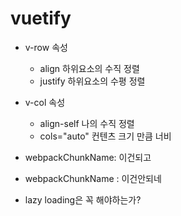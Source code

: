 # vuetify

- v-row 속성
    - align 하위요소의 수직 정렬
    - justify 하위요소의 수평 정렬
- v-col 속성
    - align-self 나의 수직 정렬
    - cols="auto" 컨텐츠 크기 만큼 너비
  
- webpackChunkName: 이건되고
- webpackChunkName : 이건안되네

- lazy loading은 꼭 해야하는가?